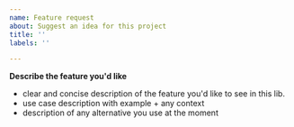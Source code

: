 ```yaml
---
name: Feature request
about: Suggest an idea for this project
title: ''
labels: ''

---
```


**Describe the feature you'd like**
- clear and concise description of the feature you'd like to see in this lib.
- use case description with example + any context
- description of any alternative you use at the moment
